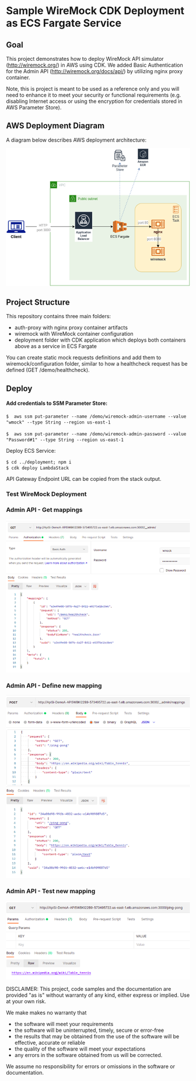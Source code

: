 # Sample WireMock CDK Deployment as ECS Fargate Service

## Goal

This project demonstrates how to deploy WireMock API simulator (http://wiremock.org/) in AWS using CDK.
We added Basic Authentication for the Admin API (http://wiremock.org/docs/api/) by utilizing nginx proxy container.

Note, this is project is meant to be used as a reference only and you will need to enhance it to meet your security or functional requirements (e.g. disabling Internet access or using the encryption for credentials stored in AWS Parameter Store).

## AWS Deployment Diagram

A diagram below describes AWS deployment architecture:

![AWS Deployment Diagram](./docs/images/aws-deployment-diagram.png)

## Project Structure

This repository contains three main folders:
- auth-proxy with nginx proxy container artifacts
- wiremock with WireMock container configuration
- deployment folder with CDK application which deploys both containers above as a service in ECS Fargate

You can create static mock requests definitions and add them to wiremock/configuration folder, similar to how a healthcheck request has be defined (GET /demo/healthcheck).


## Deploy

#### Add credentials to SSM Parameter Store:

```
$  aws ssm put-parameter --name /demo/wiremock-admin-username --value  "wmock" --type String --region us-east-1
  
$  aws ssm put-parameter --name /demo/wiremock-admin-password --value  "Password#1" --type String --region us-east-1
```

Deploy ECS Service:
``` 
$ cd ../deployment; npm i
$ cdk deploy LambdaStack
```

API Gateway Endpoint URL can be copied from the stack output.

### Test WireMock Deployment

### Admin API - Get mappings
![Get Mappings](./docs/images/sample-admin-request.png)

### Admin API - Define new mapping
![Create New Mapping](./docs/images/sample-create-mapping-request.png)

### Admin API - Test new mapping
![Test New Mapping](./docs/images/sample-test-simulated-endpoint.png)


DISCLAIMER: This project, code samples and the documentation are provided "as is" without warranty of any kind, either express or implied. Use at your own risk.

We make makes no warranty that

- the software will meet your requirements
- the software will be uninterrupted, timely, secure or error-free
- the results that may be obtained from the use of the software will be effective, accurate or reliable
- the quality of the software will meet your expectations
- any errors in the software obtained from us will be corrected.

We assume no responsibility for errors or omissions in the software or documentation.